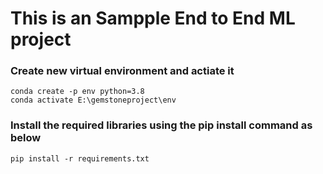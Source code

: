 # This is an Sampple End to End ML project

### Create new virtual environment and actiate it

```
conda create -p env python=3.8
conda activate E:\gemstoneproject\env
```

### Install the required libraries using the pip install command as below

```
pip install -r requirements.txt
```